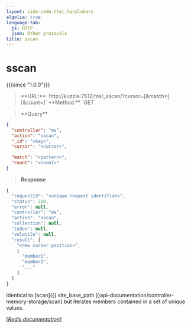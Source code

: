 ```yaml
---
layout: side-code.html.handlebars
algolia: true
language-tab:
  js: HTTP
  json: Other protocols
title: sscan
---
```


# sscan

{{{since "1.0.0"}}}




<blockquote class="js">
<p>
**URL:** `http://kuzzle:7512/ms/_sscan/<key>?cursor=<cursor>[&match=<pattern>][&count=<count>]`  
**Method:** `GET`
</p>
</blockquote>

<blockquote class="json">
<p>
**Query**
</p>
</blockquote>


```json
{
  "controller": "ms",
  "action": "sscan",
  "_id": "<key>",
  "cursor": "<cursor>",

  "match": "<pattern>",
  "count": "<count>"
}
```

>**Response**

```javascript
{
  "requestId": "<unique request identifier>",
  "status": 200,
  "error": null,
  "controller": "ms",
  "action": "sscan",
  "collection": null,
  "index": null,
  "volatile": null,
  "result": [
    "<new cursor position>",
    [
      "member1",
      "member2",
      "..."
    ]
  ]
}
```

Identical to [scan]({{ site_base_path }}api-documentation/controller-memory-storage/scan) but iterates members contained in a set of unique values.


[[_Redis documentation_]](https://redis.io/commands/sscan)
